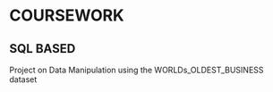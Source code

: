 # COURSEWORK
## SQL BASED
<p>Project on Data Manipulation using the WORLDs_OLDEST_BUSINESS dataset</p>
